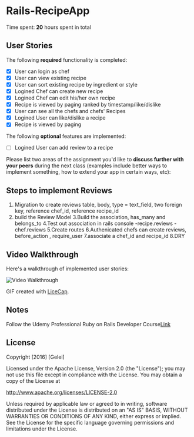 # Rails-RecipeApp

Time spent: **20** hours spent in total

## User Stories

The following **required** functionality is completed:

- [x] User can login as chef
- [x] User can view existing recipe
- [x] User can sort existing recipe by ingredient or style
- [x] Logined Chef can create new recipe
- [x] Logined Chef can edit his/her own recipe
- [x] Recipe is viewed by paging ranked by timestamp/like/dislike
- [x] User can see all the chefs and chefs' Recipes
- [x] Logined User can like/dislike a recipe
- [x] Recipe is viewed by paging

The following **optional** features are implemented:

- [ ] Logined User can add review to a recipe


Please list two areas of the assignment you'd like to **discuss further with your peers** during the next class (examples include better ways to implement something, how to extend your app in certain ways, etc):
## Steps to implement Reviews
1. Migration to create reviews table, body, type = text_field, two foreign key, reference chef_id, reference recipe_id
2. build the Review Model
3.Build the association, has_many and belongs_to
4.Test out association in rails console
-recipe.reviews
-chef.reviews
5.Create routes
6.Authenicated chefs can create reviews, before_action , require_user
7.associate a chef_id and recipe_id
8.DRY

## Video Walkthrough 

Here's a walkthrough of implemented user stories:

<img src='' title='Video Walkthrough' width='' alt='Video Walkthrough' />

GIF created with [LiceCap](http://www.cockos.com/licecap/).

## Notes

Follow the Udemy Professional Ruby on Rails Developer Course[Link](https://www.udemy.com/pro-rubyonrails/learn/#/)

## License

Copyright [2016] [Gelei]

Licensed under the Apache License, Version 2.0 (the "License");
you may not use this file except in compliance with the License.
You may obtain a copy of the License at

http://www.apache.org/licenses/LICENSE-2.0

Unless required by applicable law or agreed to in writing, software
distributed under the License is distributed on an "AS IS" BASIS,
WITHOUT WARRANTIES OR CONDITIONS OF ANY KIND, either express or implied.
See the License for the specific language governing permissions and
limitations under the License.